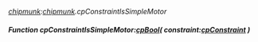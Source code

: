 _[chipmunk](../../modules/chipmunk/chipmunk-module.md):[chipmunk](../../modules/chipmunk/chipmunk-module.md).cpConstraintIsSimpleMotor_
##### Function cpConstraintIsSimpleMotor:[cpBool](../../modules/chipmunk/chipmunk-cpbool.md)( constraint:[cpConstraint](../../modules/chipmunk/chipmunk-cpconstraint.md) )
